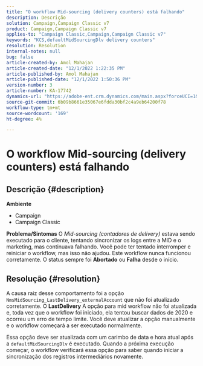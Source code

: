 ```yaml
---
title: "O workflow Mid-sourcing (delivery counters) está falhando"
description: Descrição
solution: Campaign,Campaign Classic v7
product: Campaign,Campaign Classic v7
applies-to: "Campaign Classic,Campaign,Campaign Classic v7"
keywords: "KCS,defaultMidSourcingDlv delivery counters"
resolution: Resolution
internal-notes: null
bug: false
article-created-by: Amol Mahajan
article-created-date: "12/1/2022 1:22:35 PM"
article-published-by: Amol Mahajan
article-published-date: "12/1/2022 1:50:36 PM"
version-number: 3
article-number: KA-17742
dynamics-url: "https://adobe-ent.crm.dynamics.com/main.aspx?forceUCI=1&pagetype=entityrecord&etn=knowledgearticle&id=79e72335-7b71-ed11-9561-6045bd006793"
source-git-commit: 6b09b8661e35067e6fdda30bf2c4a9eb64200f78
workflow-type: tm+mt
source-wordcount: '169'
ht-degree: 4%

---
```


# O workflow Mid-sourcing (delivery counters) está falhando

## Descrição {#description}

<b>Ambiente</b>
- Campaign
- Campaign Classic



<b>Problema/Sintomas</b>
O *Mid-sourcing (contadores de delivery)* estava sendo executado para o cliente, tentando sincronizar os logs entre a MID e o marketing, mas continuava falhando. Você pode ter tentado interromper e reiniciar o workflow, mas isso não ajudou. Este workflow nunca funcionou corretamente. O status sempre foi <b>Abortado</b> ou <b>Falha</b> desde o início.


## Resolução {#resolution}


A causa raiz desse comportamento foi a opção `NmsMidSourcing_LastDelivery_externalAccount` que não foi atualizado corretamente. O <b>LastDelivery</b> A opção para mid workflow não foi atualizada e, toda vez que o workflow foi iniciado, ela tentou buscar dados de 2020 e ocorreu um erro de tempo limite. Você deve atualizar a opção manualmente e o workflow começará a ser executado normalmente.

Essa opção deve ser atualizada com um carimbo de data e hora atual após a `defaultMidSourcingDlv` é executado. Quando a próxima execução começar, o workflow verificará essa opção para saber quando iniciar a sincronização dos registros intermediários novamente.
